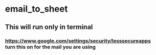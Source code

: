 # email_to_sheet
## This will run only in terminal
### https://www.google.com/settings/security/lesssecureapps turn this on for the mail you are using
